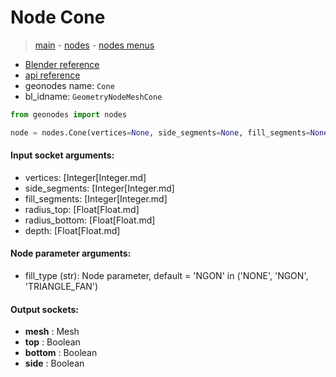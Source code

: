 # Node Cone

> [main](../structure.md) - [nodes](nodes.md) - [nodes menus](nodes_menus.md)

- [Blender reference](https://docs.blender.org/manual/en/latest/modeling/geometry_nodes/mesh_primitives/cone.html)
- [api reference](https://docs.blender.org/api/current/bpy.types.GeometryNodeMeshCone.html)
- geonodes name: `Cone`
- bl_idname: `GeometryNodeMeshCone`

```python
from geonodes import nodes

node = nodes.Cone(vertices=None, side_segments=None, fill_segments=None, radius_top=None, radius_bottom=None, depth=None, fill_type='NGON')
```

#### Input socket arguments:

- vertices: [Integer[Integer.md]
- side_segments: [Integer[Integer.md]
- fill_segments: [Integer[Integer.md]
- radius_top: [Float[Float.md]
- radius_bottom: [Float[Float.md]
- depth: [Float[Float.md]

#### Node parameter arguments:

- fill_type (str): Node parameter, default = 'NGON' in ('NONE', 'NGON', 'TRIANGLE_FAN')

#### Output sockets:

- **mesh** : Mesh
- **top** : Boolean
- **bottom** : Boolean
- **side** : Boolean

